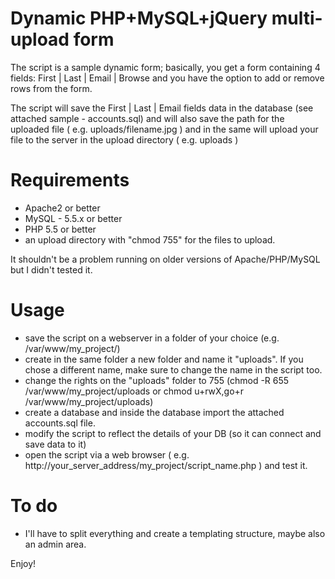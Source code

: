# Dynamic PHP+MySQL+jQuery multi-upload form

The script is a sample dynamic form; basically, you get a form containing 4 fields: First | Last | Email | Browse  and you have the option to add or remove rows from the form.

The script will save the First | Last | Email fields data in the database (see attached sample - accounts.sql) and will also save the path for the uploaded file ( e.g. uploads/filename.jpg ) and in the same will upload your file to the server in the upload directory ( e.g. uploads )

# Requirements
- Apache2 or better
- MySQL - 5.5.x  or better
- PHP 5.5 or better
- an upload directory with "chmod 755" for the files to upload.

It shouldn't be a problem running on older versions of Apache/PHP/MySQL but I didn't tested it.

# Usage
- save the script on a webserver in a folder of your choice (e.g. /var/www/my_project/)
- create in the same folder a new folder and name it "uploads". If you chose a different name, make sure to change the name in the script too. 
- change the rights on the "uploads" folder to 755 (chmod -R 655 /var/www/my_project/uploads or chmod u+rwX,go+r /var/www/my_project/uploads)
- create a database and inside the database import the attached accounts.sql file.
- modify the script to reflect the details of your DB (so it can connect and save data to it)
- open the script via a web browser ( e.g. http://your_server_address/my_project/script_name.php ) and test it.


# To do
- I'll have to split everything and create a templating structure, maybe also an admin area.

Enjoy!
